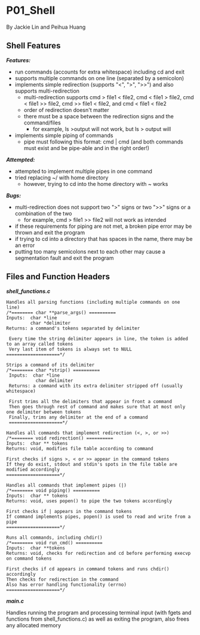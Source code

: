 # P01_Shell
By Jackie Lin and Peihua Huang

## Shell Features
***Features:***
* run commands (accounts for extra whitespace) including cd and exit
* supports multiple commands on one line (separated by a semicolon)
* implements simple redirection (supports "<", ">", ">>") and also supports multi-redirection
  * multi-redirection supports cmd > file1 < file2, cmd < file1 > file2, cmd < file1 >> file2, cmd >> file1 < file2, and cmd < file1 < file2
  * order of redirection doesn't matter
  * there must be a space between the redirection signs and the command/files
    * for example, ls >output will not work, but ls > output will
* implements simple piping of commands
  * pipe must following this format: cmd | cmd (and both commands must exist and be pipe-able and in the right order!)  

***Attempted:***
* attempted to implement multiple pipes in one command
* tried replacing ~/ with home directory
  * however, trying to cd into the home directory with ~ works   

***Bugs:***
* multi-redirection does not support two ">" signs or two ">>" signs or a combination of the two
  * for example, cmd > file1 >> file2 will not work as intended
* if these requirements for piping are not met, a broken pipe error may be thrown and exit the program
* if trying to cd into a directory that has spaces in the name, there may be an error
* putting too many semicolons next to each other may cause a segmentation fault and exit the program

## Files and Function Headers
***shell_functions.c***    

```
Handles all parsing functions (including multiple commands on one line)  
/*======== char **parse_args() ==========  
Inputs:  char *line  
         char *delimiter  
Returns: a command's tokens separated by delimiter  

 Every time the string delimiter appears in line, the token is added to an array called tokens  
 Very last item of tokens is always set to NULL  
====================*/
```
```
Strips a command of its delimiter  
/*======== char *strip() ==========    
 Inputs:  char *line    
      	   char delimiter    
 Returns: a command with its extra delimiter stripped off (usually whitespace)    

 First trims all the delimiters that appear in front a command    
 Then goes through rest of command and makes sure that at most only one delimiter between tokens    
 Finally, trims any delimiter at the end of a command    
 ====================*/
```
```    
Handles all commands that implement redirection (<, >, or >>)
/*======== void redirection() ==========
Inputs:  char ** tokens
Returns: void, modifies file table according to command

First checks if signs >, < or >> appear in the command tokens
If they do exist, stdout and stdin's spots in the file table are modified accordingly
====================*/
```
```
Handles all commands that implement pipes (|)
/*======== void piping() ==========
Inputs:  char ** tokens
Returns: void, uses popen() to pipe the two tokens accordingly

First checks if | appears in the command tokens
If command implements pipes, popen() is used to read and write from a pipe
====================*/
```
```
Runs all commands, including chdir()
/*======== void run_cmd() ==========
Inputs:  char **tokens
Returns: void, checks for redirection and cd before performing execvp on command tokens

First checks if cd appears in command tokens and runs chdir() accordingly
Then checks for redirection in the command
Also has error handling functionality (errno)
====================*/
```

***main.c***

Handles running the program and processing terminal input (with fgets and functions from shell_functions.c) as well as exiting the program, also frees any allocated memory

